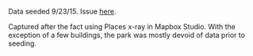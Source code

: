 Data seeded 9/23/15. Issue [here](https://github.com/nationalparkservice/places-data/issues/122).

Captured after the fact using Places x-ray in Mapbox Studio. With the exception of a few buildings, the park was mostly devoid of data prior to seeding.
